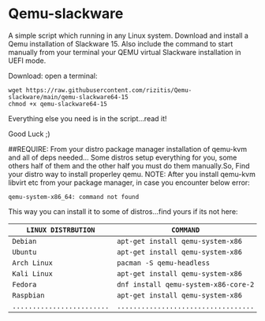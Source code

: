 # Qemu-slackware
A simple script which running in any Linux system.
Download and install a Qemu installation of Slackware 15.
Also include the command to start manually from your terminal your QEMU virtual Slackware installation in UEFI mode. 

Download: open a terminal:
```
wget https://raw.githubusercontent.com/rizitis/Qemu-slackware/main/qemu-slackware64-15
chmod +x qemu-slackware64-15
```
Everything else you need is in the script...read it!


Good Luck ;)

##REQUIRE: 
From your distro package manager installation of qemu-kvm and all of deps needed... Some distros setup everything for you, some others half of them and  the other half you must do them manually.So, Find your distro way to install properley qemu.
NOTE: After you install qemu-kvm libvirt etc from your package manager, in case you encounter below error:
```
qemu-system-x86_64: command not found
```
This way you can install it to some of distros...find yours if its not here:
<br>

| `LINUX DISTRBUTION`        | `COMMAND`                            |
|----------------------------|--------------------------------------|
| `Debian`                   | `apt-get install qemu-system-x86`    | 
| `Ubuntu`                   | `apt-get install qemu-system-x86`    | 
| `Arch Linux`               | `pacman -S qemu-headless`            | 
| `Kali Linux`               | `apt-get install qemu-system-x86`    | 
| `Fedora`                   | `dnf install qemu-system-x86-core-2` | 
| `Raspbian`                 | `apt-get install qemu-system-x86`    | 
| `........................` | `..................................` | 


